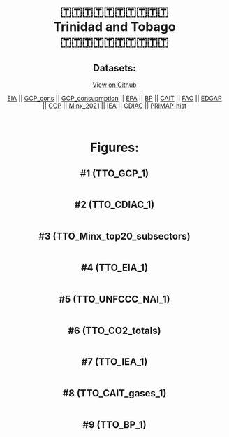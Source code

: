
<center>
<h1 align="center">
🇹🇹🇹🇹🇹🇹🇹🇹🇹🇹
<br>
Trinidad and Tobago
<br>
🇹🇹🇹🇹🇹🇹🇹🇹🇹🇹
</h1>
<h2>Datasets:</h2>
<p><a href="https://github.com/dquintani/GreenhouseData/tree/master/country_data/TTO_Trinidad and Tobago/data">View on Github</a>
<br></p><p><a href="data/TTO_EIA.csv">EIA</a> || <a href="data/TTO_GCP_cons.csv">GCP_cons</a> || <a href="data/TTO_GCP_consupmption.csv">GCP_consupmption</a> || <a href="data/TTO_EPA.csv">EPA</a> || <a href="data/TTO_BP.csv">BP</a> || <a href="data/TTO_CAIT.csv">CAIT</a> || <a href="data/TTO_FAO.csv">FAO</a> || <a href="data/TTO_EDGAR.csv">EDGAR</a> || <a href="data/TTO_GCP.csv">GCP</a> || <a href="data/TTO_Minx_2021.csv">Minx_2021</a> || <a href="data/TTO_IEA.csv">IEA</a> || <a href="data/TTO_CDIAC.csv">CDIAC</a> || <a href="data/TTO_PRIMAP-hist.csv">PRIMAP-hist</a></p><p><br></p>
<h1>Figures:</h1><h2>#1 (TTO_GCP_1)</h2>
<p><img alt="" src="figures/TTO_GCP_1.png" /></p><h2>#2 (TTO_CDIAC_1)</h2>
<p><img alt="" src="figures/TTO_CDIAC_1.png" /></p><h2>#3 (TTO_Minx_top20_subsectors)</h2>
<p><img alt="" src="figures/TTO_Minx_top20_subsectors.png" /></p><h2>#4 (TTO_EIA_1)</h2>
<p><img alt="" src="figures/TTO_EIA_1.png" /></p><h2>#5 (TTO_UNFCCC_NAI_1)</h2>
<p><img alt="" src="figures/TTO_UNFCCC_NAI_1.png" /></p><h2>#6 (TTO_CO2_totals)</h2>
<p><img alt="" src="figures/TTO_CO2_totals.png" /></p><h2>#7 (TTO_IEA_1)</h2>
<p><img alt="" src="figures/TTO_IEA_1.png" /></p><h2>#8 (TTO_CAIT_gases_1)</h2>
<p><img alt="" src="figures/TTO_CAIT_gases_1.png" /></p><h2>#9 (TTO_BP_1)</h2>
<p><img alt="" src="figures/TTO_BP_1.png" /></p>